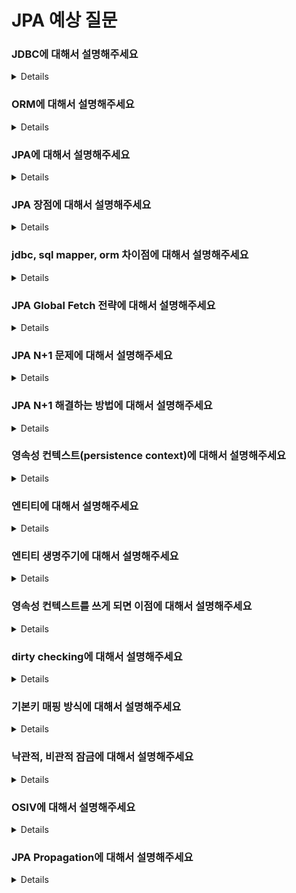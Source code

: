 # JPA 예상 질문

### JDBC에 대해서 설명해주세요

<details>

자바에서 데이터베이스에 연결 및 작업하기 위한 자바 표준 인터페이스입니다. 데이터베이스 벤더와는 상관없이 하나의 jdbc api를 이용해 여러 데이터베이스에서 작업을 처리할 수 있습니다.

</details>

### ORM에 대해서 설명해주세요

<details>

객체와 RDBMS의 데이터를 매핑해주는 것을 말합니다.
OOP는 클래스를 사용하고 RDBMS는 테이블을 사용하는데 이 둘 간의 객체 모델과 관계형 모델 간의 패러다임 불일치를 해결해줍니다.

</details>

### JPA에 대해서 설명해주세요

<details>

JPA는 java의 orm 기술 표준으로 사용되는 인터페이스 모음입니다. 대표적인 구현체는 hibernate가 있습니다.

</details>

### JPA 장점에 대해서 설명해주세요

<details>

벤더의 독립성, 생산성, 유지보수, 패러다임 불일치 해결이 있습니다.
데이터베이스 벤더에 따라 처리하는 방법이 다를 수 있는데 추상화된 방법을 이용해서 벤더에 종속되지 않고 사용할 수 있게 되었습니다.
생산성은 반복적인 CRUD 작업을 대신해주고 update 같은 경우 dirty checking을 이용해서 변경되므로 생산성이 빨라지게 됩니다.
유지보수는 테이블 구조가 변경되었을 때 관련된 모든 sql문을 변경할 필요 없이 자동으로 변경이 이루어지므로 유지보수 또한 편해지게 됩니다.
ORM 기술인 JPA를 사용함으로써 상속, 연관관계, 동일성 보장 등 RDBMS와 객체의 패러다임 불일치를 해결할 수 있습니다.

</details>

### jdbc, sql mapper, orm 차이점에 대해서 설명해주세요

<details>

jdbc를 사용하면 jdbc driver만 따로 만들어준다면 db 벤더와 상관없이 연결이 가능하지만 간단한 sql을 실행하는데에도 중복된 코드를 반복해서 적어야 합니다.
sql mapper를 사용하면 jdbc에서 수행했던 반복 작업을 줄일 수 있다.
하지만 여전히 테이블마다 똑같은 단순 crud 작업을 반복해야 되고 개발자가 직접 sql문을 작성하기 때문에 발생할 수 있는 문제점, 테이블 구조 변경 시에 해당되는 모든 sql문도 찾아가 바꿔야 하므로 생산성이 많이 떨어집니다.
orm은 테이블마다 반복되는 crud 작업을 메소드로 지원하기 때문에 할 필요가 없고 sql문을 직접 작성하는 것이 아니기에 예기치 못한 실수도 피할 수 있습니다. 또한 테이블 구조가 변경되더라도 sql문을 직접 작성한 것이 아니기 때문에 일일이 찾아가서 변경해줄 필요가 없어져 생산성이 매우 높아지게 됩니다.

</details>

### JPA Global Fetch 전략에 대해서 설명해주세요

<details>

해당 엔티티를 조회할 때 연관된 엔티티를 함께 조회할 것인지 아닌지를 설정하는 것을 말합니다.
종류는 eager, lazy 두 가지가 있습니다. eager는 연관된 엔티티를 함께 조회하는 것을 말하고 lazy는 함께 조회하지 않고 연관된 엔티티를 프록시 객체로 담아놓고 실제 사용할 때 데이터베이스에 조회하는 것을 말합니다.
기본적으로 ManyToOne, OneToOne 은 eager 전략을 사용하고 ManyToMany, OneToMany는 lazy 전략을 사용합니다.

</details>

### JPA N+1 문제에 대해서 설명해주세요

<details>

엔티티를 조회할 때 연관 관계에 있는 엔티티의 개수만큼 N번 조회 그리고 해당 엔티티 조회 쿼리 한번 발생하여 한번 발생해야 될 쿼리가 N번 더 발생하여 성능 이슈를 일으키는 것을 말합니다.

</details>

### JPA N+1 해결하는 방법에 대해서 설명해주세요

<details>

해결하기 위해 총 세 가지 방법이 있습니다.
첫 번째로, GlobalFetch 전략을 EAGER에서 LAZY로 변경시키는 방법이 있습니다.
두 번째로, Fetch join을 이용해서 조회 시에 연관된 엔티티의 데이터들도 함께 조회해서 가져오는 방식이 있습니다.
세 번째로, EntityGraph라는 어노테이션을 이용하여 페치 조인을 하는 방법이 있습니다. 이 방식은 페치 조인과 차이점은 inner join이 아닌 left join으로 조인한다는 것입니다.

</details>

### 영속성 컨텍스트(persistence context)에 대해서 설명해주세요

<details>

엔티티들을 저장하고 관리하는 공간을 말합니다.

</details>

### 엔티티에 대해서 설명해주세요

<details>

데이터베이스 테이블과 1:1 매칭되는 클래스를 엔티티라고 합니다. 이 엔티티는 영속성 컨텍스트에서 관리되어 여러 이점을 얻을 수 있습니다.

</details>

### 엔티티 생명주기에 대해서 설명해주세요

<details>

엔티티의 상태는 준영속성, 영속성, 비영속성, 삭제가 있습니다.
비영속성은 영속성 컨텍스트에서 관리되지 않는 전혀 관계없는 객체를 말합니다.
영속성은 영속성 컨텍스트에서 관리되고 있는 객체를 말합니다.
준영속성은 영속성 컨텍스트에서 관리되다가 분리된 엔티티를 말하고 삭제는 영속성 컨텍스트와 데이터베이스에서 삭제된 객체를 말합니다.

</details>

### 영속성 컨텍스트를 쓰게 되면 이점에 대해서 설명해주세요

<details>

1차 캐시, 동일성 보장, 지연 로딩, 쓰기 지연, 변경 감지(dirty checking)이 있습니다.
1차 캐시는 영속성 컨텍스트에 엔티티들을 저장하고 해당 엔티티를 또 사용해야 될 때 데이터베이스까지 거치지 않고 바로 캐시에서 꺼내어 사용할 수 있게 해주는 것을 말합니다.
쓰기 지연은 매번 쿼리문을 발생시킬 때마다 커넥션 객체를 이용해서 db에 접근하는 것이 아니라 모든 쿼리문을 모아놨다가 트랜잭션이 끝날 시점에 한꺼번에 쿼리문을 보내는 것을 말합니다.
지연 로딩은 연관 관계가 있는 엔티티를 조회할 때 바로 가져오는 것이 아니라 필요로할 때 쿼리문을 발생 시켜 가져오는 것을 말하고 이를 통해 불필요한 데이터 참조를 줄일 수 있습니다.
변경 감지는 영속성 컨텍스트에서 관리되는 객체라면 사용자가 직접 쿼리문을 만들어주지 않아도 자동으로 변경된 엔티티를 감지하여 쿼리문으로 만들어 업데이트를 시켜주는 것을 말합니다.
동일성 보장은 영속성 컨텍스트에서 관리되고 있는 엔티티를 가져올 때 항상 같은 주소를 가질 수 있게 동일성을 보장하는 것을 말합니다.

</details>

### dirty checking에 대해서 설명해주세요

<details>

트랜잭션이 끝나는 시점에 영속성 컨텍스트에서 관리되는 엔티티 중에서 변화가 있는 엔티티를 찾아서 데이터베이스 자동으로 반영시켜주는 것을 말합니다.

</details>

### 기본키 매핑 방식에 대해서 설명해주세요

<details>

직접 할당하는 방식과 자동 생성 방식이 있습니다.
직접 할당하는 방식은 사용자가 @Id를 통해서 직접 주키를 설정하는 방식이고 자동 생성 방식은 @GeneratedValue를 이용해 기본키 생성 방식을 데이터베이스에 위임하는 방식입니다.
자동 생성 방식에는 IDENTITY, SEQUENCE, TABLE, AUTO로 나눠져있습니다.
identity는 키 생성 방법을 DB에 위임하는 방식입니다. 영속성 컨텍스트에서 엔티티를 관리하기 위해서는 식별자로 id가 필요한데 이 방식을 이용하면 insert 쿼리를 날리기 전에는 id 값을 알 수 없기 때문에 commit 시점이 아닌 persist 시점에 insert query를 발생 시켜 식별자를 조회해 가져오는 특징이 있습니다.
sequence는 db sequence object를 사용하는 방식입니다. db의 sequence를 통해 식별 id를 가져오기에 insert query를 바로바로 보낼 필요 없고 모아서 보낼 수 있다. 이때 db sequence를 통해 id를 가져오기 위해 네트워크를 타는데 성능 저하가 있을 수 있기에 할당 사이즈를 주어 한꺼번에 여러 개의 식별 id를 가져와 설정할 수 있습니다.
table은 키 생성 전용 테이블을 따로 만들어서 키를 관리하는 방식입니다.
auto는 벤더에 따라 자동으로 설정되는 방식입니다.

</details>

### 낙관적, 비관적 잠금에 대해서 설명해주세요

<details>

낙관적 잠금은 동시에 데이터 갱신이 일어나지 않을 것이라고 보는 것을 말합니다. 예를 들어 회원정보 변경이 있습니다.
비관적 잠금은 동시에 데이터 갱신이 발생할 것이라 보고 잠금을 거는 것을 말합니다. 예로 계좌이체나 재고 변경이 있습니다.

</details>

### OSIV에 대해서 설명해주세요

<details>

말 그대로 영속성 컨텍스트를 뷰까지 열어두겠다는 의미입니다.
osiv가 true라면 커넥션 시작부터 api 응답이 끝날 때까지 영속성 컨텍스트를 유지하게 됩니다. 영속성 컨텍스트를 계속 열어둔다는 것은 컨트롤러 단에서도 지연로딩이 가능하다는 이점을 얻을 수 있고 DB 커넥션을 오랫동안 사용한다는 것이므로 실시간 트래픽이 많이 발생하게 되면 커넥션이 부족한 상황이 올 수 있습니다. 또한, 뷰에서 보여줘야 할 데이터를 기본값에서 가공해야 될 때 영속성 컨텍스트가 연결되어있어서 변경 감지로 인해 문제가 생길 수도 있습니다.
osiv가 false라면 트랜잭션이 종료될 때 영속성 컨텍스트를 닫고 DB커넥션도 반환하기 때문에 커넥션 리소스를 낭비하지 않습니다. 또한 변경 감지가 일어나지 않기 때문에 실수로 데이터를 가공해서 DB에 반영되는 일은 발생하지 않습니다. 하지만 지연 로딩은 발생하지 않기에 트랜잭션 내에서만 처리해야 합니다.

</details>

### JPA Propagation에 대해서 설명해주세요

<details>

트랜잭션 어노테이션이 달린 메소드가 중첩되었을 때 어떻게 동작할지 결정하는 것입니다.
default 값으로 required가 설정되어있고 이미 시작된 트랜잭션이 있으면 그 트랜잭션에 참여하고 아니면 새로운 트랜잭션으로 시작하게 됩니다.
requires_new는 항상 새로운 트랜잭션으로 시작을 하고 이미 진행 중인 트랜잭션이 있다면 현재 트랜잭션을 보류시킵니다.
supports는 이미 시작된 트랜잭션이 있으면 참여하고 없다면 트랜잭션 없이 진행합니다.
nested는 중첩된 트랜잭션은 먼저 시작된 부모 트랜잭션의 커밋과 롤백에는 영향을 받지만, 자신의 커밋과 롤백에는 부모 트랜잭션에 영향을 주지 않습니다.
이 외에도 mandatory, not_supported, never가 있습니다.

</details>